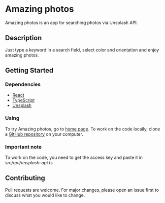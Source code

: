 # Amazing photos

Amazing photos is an app for searching photos via Unsplash API.

## Description

Just type a keyword in a search field, select color and orientation and enjoy amazing photos.

## Getting Started

### Dependencies

* [React](https://github.com/facebook/react/)
* [TypeScript](https://www.npmjs.com/package/typescript)
* [Unsplash](https://www.npmjs.com/package/unsplash-js)

### Using

To try Amazing photos, go to [home page](https://amazing-photos.vercel.app/).
To work on the code locally, clone a [GitHub repository](https://github.com/poluianova/amazing_photos) on your computer. 

### Important note

To work on the code, you need to get the access key and paste it in _src/api/unsplash-api.ts_

## Contributing

Pull requests are welcome. For major changes, please open an issue first to discuss what you would like to change.
